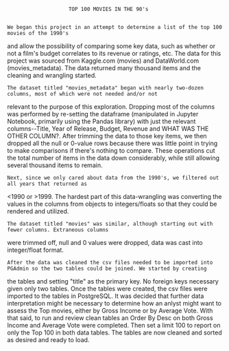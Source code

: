 						TOP 100 MOVIES IN THE 90's


	We began this project in an attempt to determine a list of the top 100 movies of the 1990's
and allow the possibility of comparing some key data, such as whether or not a film's budget correlates
to its revenue or ratings, etc. The data for this project was sourced from Kaggle.com (movies) and DataWorld.com (movies_metadata).
The data returned many thousand items and the cleaning and wrangling started. 

	The dataset titled "movies_metadata" began with nearly two-dozen columns, most of which were not needed and/or not 
relevant to the purpose of this exploration. Dropping most of the columns was performed by re-setting
the dataframe (manipulated in Jupyter Notebook, primarily using the Pandas library) with just the
relevant columns--Title, Year of Release, Budget, Revenue and WHAT WAS THE OTHER COLUMN?. After trimming
the data to those key items, we then dropped all the null or 0-value rows because there was little
point in trying to make comparisons if there's nothing to compare. These operations cut the total
number of items in the data down considerably, while still allowing several thousand items to remain. 

	Next, since we only cared about data from the 1990's, we filtered out all years that returned as
<1990 or >1999. The hardest part of this data-wrangling was converting the values in the columns from objects to 
integers/floats so that they could be rendered and utilized.  

	The dataset titled "movies" was similar, although starting out with fewer columns. Extraneous columns
were trimmed off, null and 0 values were dropped, data was cast into integer/float format. 


	After the data was cleaned the csv files needed to be imported into PGAdmin so the two tables could be joined. We started by creating 
the tables and setting "title" as the primary key. No foreign keys necessary given only two tables. Once the tables were
created, the csv files were imported to the tables in PostgreSQL. It was decided that further data interpretation might be 
necessary to determine how an anlyst might want to assess the Top movies, either by Gross Income or by Average Vote. With that said, to 
run and review clean tables an Order By Desc on both Gross Income and Average Vote were completed. Then set a limit 100 to 
report on only the Top 100 in both data tables. The tables are now cleaned and sorted as desired and ready to load.

